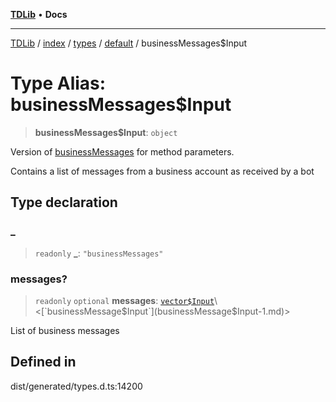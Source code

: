 [**TDLib**](../../../../../../README.md) • **Docs**

***

[TDLib](../../../../../../modules.md) / [index](../../../../../README.md) / [types](../../../README.md) / [default](../README.md) / businessMessages$Input

# Type Alias: businessMessages$Input

> **businessMessages$Input**: `object`

Version of [businessMessages](businessMessages-1.md) for method parameters.

Contains a list of messages from a business account as received by a bot

## Type declaration

### \_

> `readonly` **\_**: `"businessMessages"`

### messages?

> `readonly` `optional` **messages**: [`vector$Input`](vector$Input.md)\<[`businessMessage$Input`](businessMessage$Input-1.md)\>

List of business messages

## Defined in

dist/generated/types.d.ts:14200
